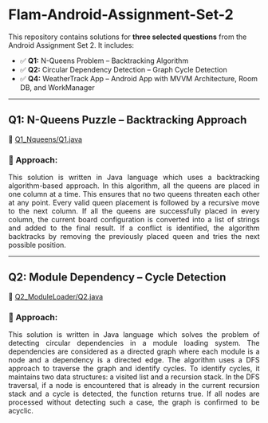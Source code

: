 # Flam-Android-Assignment-Set-2

This repository contains solutions for **three selected questions** from the Android Assignment Set 2. 
It includes:

- ✅ **Q1:** N-Queens Problem – Backtracking Algorithm  
- ✅ **Q2:** Circular Dependency Detection – Graph Cycle Detection  
- ✅ **Q4:** WeatherTrack App – Android App with MVVM Architecture, Room DB, and WorkManager

---

## Q1: N-Queens Puzzle – Backtracking Approach

📄 [Q1_Nqueens/Q1.java](./Q1_Nqueens/Q1.java)

### 🧠 Approach:

<p align="justify">
This solution is written in Java language which uses a backtracking algorithm-based approach. In this algorithm, all the queens are placed in one column at a time. This ensures that no two queens threaten each other at any point. Every valid queen placement is followed by a recursive move to the next column. If all the queens are successfully placed in every column, the current board configuration is converted into a list of strings and added to the final result. If a conflict is identified, the algorithm backtracks by removing the previously placed queen and tries the next possible position.
</p>

---

## Q2: Module Dependency – Cycle Detection

📄 [Q2_ModuleLoader/Q2.java](./Q2_ModuleLoader/Q2.java)

### 🧠 Approach:

<p align="justify">
This solution is written in Java language which solves the problem of detecting circular dependencies in a module loading system. The dependencies are considered as a directed graph where each module is a node and a dependency is a directed edge. The algorithm uses a DFS approach to traverse the graph and identify cycles. To identify cycles, it maintains two data structures: a visited list and a recursion stack. In the DFS traversal, if a node is encountered that is already in the current recursion stack and a cycle is detected, the function returns true. If all nodes are processed without detecting such a case, the graph is confirmed to be acyclic.
</p>


